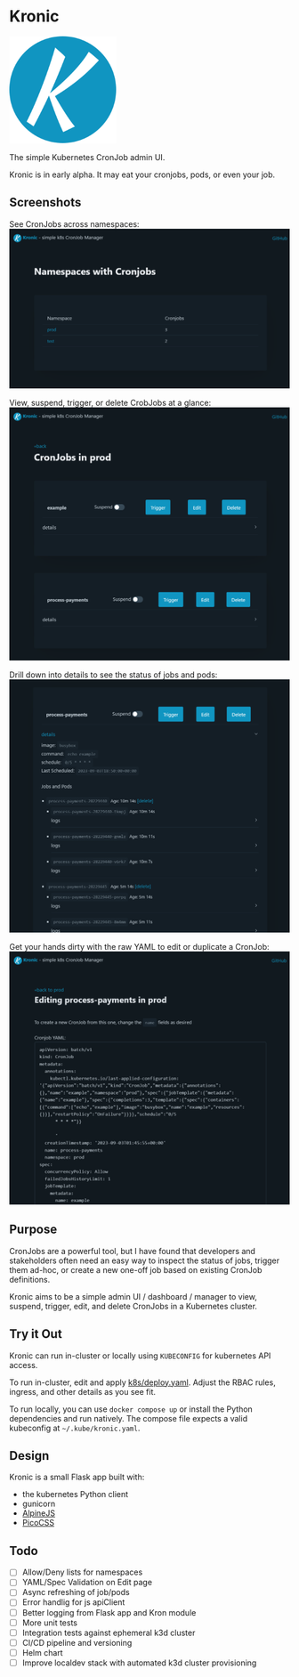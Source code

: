 # Kronic

![Kronic Logo](/static/android-chrome-192x192.png)

The simple Kubernetes CronJob admin UI.

Kronic is in early alpha. It may eat your cronjobs, pods, or even your job.

## Screenshots

See CronJobs across namespaces:
![Homepage](/.github/kronic-home.png)

View, suspend, trigger, or delete CrobJobs at a glance:
![Cronjobs in a Namespace](/.github/kronic-namespace.png)

Drill down into details to see the status of jobs and pods:
![Cronjob Detail view](/.github/kronic-detail.png)

Get your hands dirty with the raw YAML to edit or duplicate a CronJob:
![Cronjob Edit view](/.github/kronic-edit.png)

## Purpose

CronJobs are a powerful tool, but I have found that developers and stakeholders often need an easy way to inspect the status of jobs,
trigger them ad-hoc, or create a new one-off job based on existing CronJob definitions.

Kronic aims to be a simple admin UI / dashboard / manager to view, suspend, trigger, edit, and delete CronJobs in a Kubernetes cluster.

## Try it Out

Kronic can run in-cluster or locally using `KUBECONFIG` for kubernetes API access.

To run in-cluster, edit and apply [k8s/deploy.yaml](/k8s/deploy.yaml). Adjust the RBAC rules, ingress, and other details as you see fit.

To run locally, you can use `docker compose up` or install the Python dependencies and run natively. The compose file expects a valid kubeconfig at `~/.kube/kronic.yaml`.

## Design

Kronic is a small Flask app built with:
- the kubernetes Python client
- gunicorn
- [AlpineJS](https://alpinejs.dev/)
- [PicoCSS](https://picocss.com/)


## Todo

- [ ] Allow/Deny lists for namespaces
- [ ] YAML/Spec Validation on Edit page
- [ ] Async refreshing of job/pods
- [ ] Error handlig for js apiClient
- [ ] Better logging from Flask app and Kron module
- [ ] More unit tests
- [ ] Integration tests against ephemeral k3d cluster
- [ ] CI/CD pipeline and versioning
- [ ] Helm chart
- [ ] Improve localdev stack with automated k3d cluster provisioning
